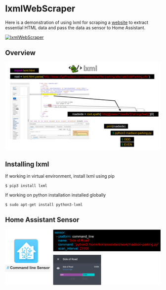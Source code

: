 # lxmlWebScraper

Here is a demonstration of using lxml for scraping a [website](http://www.cityofmadison.com/residents/winter/parking/alternateSideParking.cfm) to extract essential HTML data and pass the data as sensor to Home Assistant.

[![lxmlWebScraper](https://img.youtube.com/vi/KUYVLubFplM/0.jpg)](https://www.youtube.com/watch?v=KUYVLubFplM)

## Overview
![Overview](https://github.com/debsahu/lxmlWebScraper/blob/master/lxmlOverview.png)

## Installing lxml
If working in virtual environment, install lxml using pip
```
$ pip3 install lxml
```
If working on python installation installed globally
```
$ sudo apt-get install python3-lxml
```
## Home Assistant Sensor
![HA Sensor](https://github.com/debsahu/lxmlWebScraper/blob/master/HA.png)
